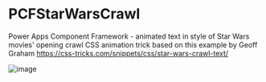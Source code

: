 # PCFStarWarsCrawl
Power Apps Component Framework - animated text in style of Star Wars movies' opening crawl
CSS animation trick based on this example by Geoff Graham https://css-tricks.com/snippets/css/star-wars-crawl-text/

![image](https://user-images.githubusercontent.com/23041800/166841443-9ee675a3-229d-4198-b2f9-c93c01a66b99.png)
